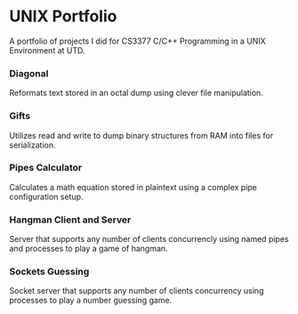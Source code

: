 # UNIX Portfolio
A portfolio of projects I did for CS3377 C/C++ Programming in a UNIX Environment at UTD.

### Diagonal
Reformats text stored in an octal dump using clever file manipulation.

### Gifts
Utilizes read and write to dump binary structures from RAM into files for serialization.

### Pipes Calculator 
Calculates a math equation stored in plaintext using a complex pipe configuration setup.

### Hangman Client and Server 
Server that supports any number of clients concurrencly using named pipes and processes to play a game of hangman.

### Sockets Guessing 
Socket server that supports any number of clients concurrency using processes to play a number guessing game.

